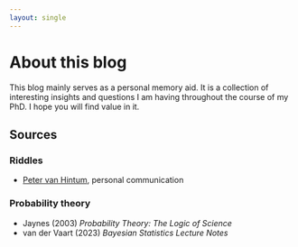 ```yaml
---
layout: single
---
```


# About this blog

This blog mainly serves as a personal memory aid. It is a collection of interesting insights and questions I am having throughout the course of my PhD. I hope you will find value in it.


## Sources

### Riddles
- [Peter van Hintum](https://sites.google.com/view/petervanhintum), personal communication 

### Probability theory
- Jaynes (2003) _Probability Theory: The Logic of Science_
- van der Vaart (2023) _Bayesian Statistics Lecture Notes_
